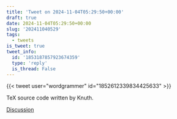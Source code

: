 ```yaml
---
title: 'Tweet on 2024-11-04T05:29:50+00:00'
draft: true
date: 2024-11-04T05:29:50+00:00
slug: '202411040529'
tags:
  - tweets
is_tweet: true
tweet_info:
  id: '1853187857923674359'
  type: 'reply'
  is_thread: False
---
```




{{< tweet user="wordgrammer" id="1852612339834425633" >}}

TeX source code written by Knuth.

[Discussion](https://x.com/sytelus/status/1853187857923674359)
